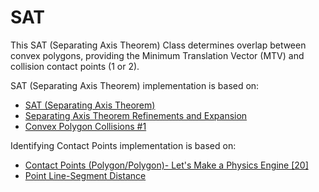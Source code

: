 # SAT
This SAT (Separating Axis Theorem) Class determines overlap between convex polygons, providing the Minimum Translation Vector (MTV) and collision contact points (1 or 2).

SAT (Separating Axis Theorem) implementation is based on:
  * [SAT (Separating Axis Theorem)](https://dyn4j.org/2010/01/sat/#sat-mtv)
  * [Separating Axis Theorem Refinements and Expansion](https://community.onelonecoder.com/2020/09/26/separating-axis-theorem-refinements-and-expansion/)
  * [Convex Polygon Collisions #1](https://youtu.be/7Ik2vowGcU0?si=tODrIgXWnE2bL_ER)


Identifying Contact Points implementation is based on: 
  * [Contact Points (Polygon/Polygon)- Let's Make a Physics Engine [20]](https://youtu.be/5gDC1GU3Ivg?si=GAJrw1IFTt5DEJG8)
  * [Point Line-Segment Distance](https://youtu.be/egmZJU-1zPU?si=wCl38ZT3NFDRI4Nk)
